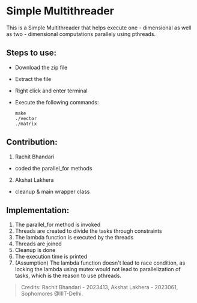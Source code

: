 # Simple Multithreader
This is a Simple Multithreader that helps execute one - dimensional as well as two - dimensional computations parallely using pthreads.

## Steps to use:

- Download the zip file
- Extract the file
- Right click and enter terminal
- Execute the following commands:
  
      make
      ./vector
      ./matrix

## Contribution:

1) Rachit Bhandari
- coded the parallel_for methods

2) Akshat Lakhera
- cleanup & main wrapper class

## Implementation:

1. The parallel_for method is invoked
2. Threads are created to divide the tasks through constraints
3. The lambda function is executed by the threads
4. Threads are joined
5. Cleanup is done
6. The execution time is printed
7. (Assumption) The lambda function doesn't lead to race condition, as locking the lambda using mutex would not lead to parallelization of tasks, which is the reason to use pthreads.

> Credits: Rachit Bhandari - 2023413, Akshat Lakhera - 2023061, Sophomores @IIIT-Delhi.
